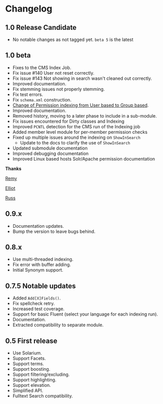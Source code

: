 # Changelog

## 1.0 Release Candidate

- No notable changes as not tagged yet. `beta 5` is the latest

## 1.0 beta

- Fixes to the CMS Index Job.
- Fix issue #140 User not reset correctly.
- Fix issue #143 Not showing in search wasn't cleaned out correctly.
- Improved documentation.
- Fix stemming issues not properly stemming.
- Fix test errors.
- Fix `schema.xml` construction.
- [Change of Permission indexing from User based to Group based](../09-View-Permissions.md).
- Improved documentation.
- Removed history, moving to a later phase to include in a sub-module.
- Fix issues encountered for Dirty classes and Indexing
- Improved `PCNTL` detection for the CMS run of the Indexing job
- Added member level module for per-member permission checks
- Fixed up multiple issues around the indexing on `ShowInSearch`
    - Update to the docs to clarify the use of `ShowInSearch`
- Updated submodule documentation
- Improved debugging documentation
- Improved Linux based hosts Solr/Apache permission documentation

**Thanks**

[Remy](https://github.com/rvxd)

[Elliot](https://github.com/elliot-sawyer)

[Russ](https://github.com/phptek)

## 0.9.x

- Documentation updates.
- Bump the version to leave bugs behind.

## 0.8.x

- Use multi-threaded indexing.
- Fix error with buffer adding.
- Initial Synonym support.

## 0.7.5 Notable updates

- Added `Add[X]Fields()`.
- Fix spellcheck retry.
- Increased test coverage.
- Support for basic Fluent (select your language for each indexing run).
- Documentation.
- Extracted compatibility to separate module.

## 0.5 First release

- Use Solarium.
- Support Facets.
- Support terms.
- Support boosting.
- Support filtering/excluding.
- Support highlighting.
- Support elevation.
- Simplified API.
- Fulltext Search compatibility.
